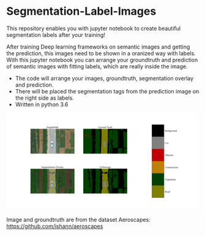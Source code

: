 # Segmentation-Label-Images
This repository enables you with jupyter notebook to create beautiful segmentation labels after your training!


After training Deep learning frameworks on semantic images and getting the prediction, this images need to be shown in a oranized way with labels. With this jupyter notebook you can arrange your groundtruth and prediction of semantic images with fitting labels, which are really inside the image. 

* The code will arrange your images, groundtruth, segmentation overlay and prediction.
* There will be placed the segmentation tags from the prediction image on the right side as labels.
* Written in python 3.6


![alt text](https://github.com/vaschindler/Segmentation-Label-Images/blob/master/aero63_40_01.jpg)

Image and groundtruth are from the dataset Aeroscapes: https://github.com/ishann/aeroscapes

